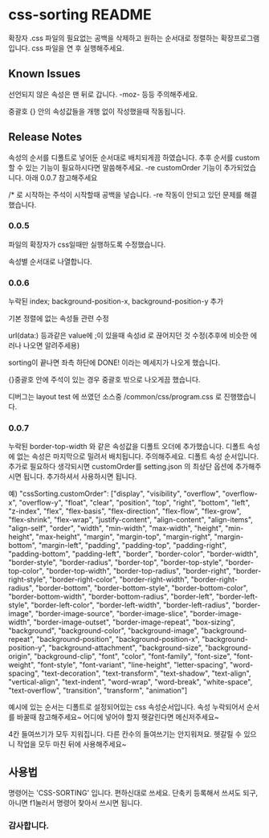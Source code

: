 # css-sorting README

확장자 .css 파일의 필요없는 공백을 삭제하고 원하는 순서대로 정렬하는 확장프로그램입니다.
css 파일을 연 후 실행해주세요.

## Known Issues

선언되지 않은 속성은 맨 뒤로 갑니다. -moz- 등등
주의해주세요.

중괄호 {} 안의 속성값들을 개행 없이 작성했을때 작동됩니다.

## Release Notes
속성의 순서를 디폴트로 넣어둔 순서대로 배치되게끔 하였습니다.
추후 순서를 custom 할 수 있는 기능이 필요하시다면 말씀해주세요.
-re customOrder 기능이 추가되었습니다. 아래 0.0.7 참고해주세요

/* 로 시작하는 주석이 시작할때 공백을 넣습니다.
-re 작동이 안되고 있던 문제를 해결했습니다.

### 0.0.5

파일의 확장자가 css일때만 실행하도록 수정했습니다.

속성별 순서대로 나열합니다.

### 0.0.6

누락된 index; background-position-x, background-position-y 추가

기본 정렬에 없는 속성들 관련 수정

url(data:) 등과같은 value에 ;이 있을때 속성id 로 끊어지던 것 수정(추후에 비슷한 에러나 나오면 알려주세용)

sorting이 끝나면 좌측 하단에 DONE! 이라는 메세지가 나오게 했습니다.

{}중괄호 안에 주석이 있는 경우 중괄호 밖으로 나오게끔 했습니다.

디버그는 layout test 에 쓰였던 소스중 /common/css/program.css 로 진행했습니다.

### 0.0.7

누락된 border-top-width 와 같은 속성값을 디폴트 오더에 추가했습니다.
디폴트 속성에 없는 속성은 마지막으로 밀려서 배치됩니다. 주의해주세요.
디폴트 속성 순서입니다. 추가로 필요하다 생각되시면 customOrder를 setting.json 의 최상단 옵션에 추가해주시면 됩니다. 추가하셔서 사용하시면 됩니다.

예)
"cssSorting.customOrder": ["display", "visibility", "overflow", "overflow-x", "overflow-y", "float", "clear", "position", "top", "right", "bottom", "left", "z-index", "flex", "flex-basis", "flex-direction", "flex-flow", "flex-grow", "flex-shrink", "flex-wrap", "justify-content", "align-content", "align-items", "align-self", "order", "width", "min-width", "max-width", "height", "min-height", "max-height", "margin", "margin-top", "margin-right", "margin-bottom", "margin-left", "padding", "padding-top", "padding-right", "padding-bottom", "padding-left", "border", "border-color", "border-width", "border-style", "border-radius", "border-top", "border-top-style", "border-top-color", "border-top-width", "border-top-radius", "border-right", "border-right-style", "border-right-color", "border-right-width", "border-right-radius", "border-bottom", "border-bottom-style", "border-bottom-color", "border-bottom-width", "border-bottom-radius", "border-left", "border-left-style", "border-left-color", "border-left-width", "border-left-radius", "border-image", "border-image-source", "border-image-slice", "border-image-width", "border-image-outset", "border-image-repeat", "box-sizing", "background", "background-color", "background-image", "background-repeat", "background-position", "background-position-x", "background-position-y", "background-attachment", "background-size", "background-origin", "background-clip", "font", "color", "font-family", "font-size", "font-weight", "font-style", "font-variant", "line-height", "letter-spacing", "word-spacing", "text-decoration", "text-transform", "text-shadow", "text-align", "vertical-align", "text-indent", "word-wrap", "word-break", "white-space", "text-overflow", "transition", "transform", "animation"]

예시에 있는 순서는 디폴트로 설정되어있는 css 속성순서입니다. 속성 누락되어서 순서를 바꿀때 참고해주세요~
어디에 넣어야 할지 헷갈린다면 메신저주세요~

4칸 들여쓰기가 모두 지워집니다. 다른 칸수의 들여쓰기는 안지워져요. 
헷갈릴 수 있으니 작업을 모두 마친 뒤에 사용해주세요~

## 사용법

명령어는 'CSS-SORTING' 입니다.
편하신대로 쓰세요. 단축키 등록해서 쓰셔도 되구, 아니면 f1눌러서 명령어 찾아서 쓰시면 됩니다.

### 감사합니다.
